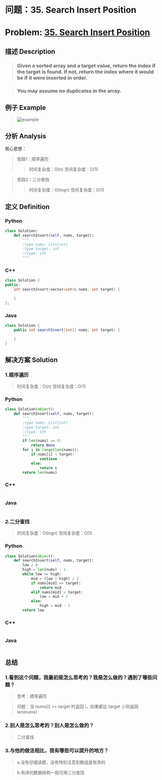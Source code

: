 
# 问题：35. Search Insert Position
# Problem: [35. Search Insert Position](https://leetcode.com/problems/search-insert-position/description/)

## 描述 Description
> ### Given a sorted array and a target value, return the index if the target is found. If not, return the index where it would be if it were inserted in order.

> ### You may assume no duplicates in the array.

## 例子 Example

> ![example](https://github.com/Decalogue/AlgorithmMap/blob/master/img/leetcode/35.png "example")

## 分析 Analysis

核心思想：
> 思路1：顺序遍历
>> 时间复杂度：O(n)
>> 空间复杂度：O(1)

> 思路2：二分查找
>> 时间复杂度：O(logn)
>> 空间复杂度：O(1)

## 定义 Definition

### Python


```python
class Solution:
    def searchInsert(self, nums, target):
        """
        :type nums: List[int]
        :type target: int
        :rtype: int
        """
```

### C++

```c++
class Solution {
public:
    int searchInsert(vector<int>& nums, int target) {
        
    }
};
```

### Java

```java
class Solution {
    public int searchInsert(int[] nums, int target) {
        
    }
}
```

## 解决方案 Solution

### 1.顺序遍历

> 时间复杂度：O(n)
> 空间复杂度：O(1)

### Python


```python
class Solution(object):
    def searchInsert(self, nums, target):
        """
        :type nums: List[int]
        :type target: int
        :rtype: int
        """
        if len(nums) == 0:
            return None
        for i in range(len(nums)):
            if nums[i] < target:
                continue
            else:
                return i
        return len(nums)
```

### C++

```c++

```

### Java

```java

```

### 2.二分查找

> 时间复杂度：O(logn)
> 空间复杂度：O(1)

### Python


```python
class Solution(object):
    def searchInsert(self, nums, target):
        low = 0
        high = len(nums) - 1
        while low <= high:
            mid = (low + high) / 2
            if nums[mid] == target:
                return mid
            elif nums[mid] < target:
                low = mid + 1
            else:
                high = mid - 1
        return low
```

### C++

```c++

```

### Java

```Java

```

## 总结

### 1.看到这个问题，我最初是怎么思考的？我是怎么做的？遇到了哪些问题？
> 思考：顺序遍历

> 问题：当 nums[i] >= target 时返回 i，如果都比 target 小则返回 len(nums)

### 2.别人是怎么思考的？别人是怎么做的？
> 二分查找

### 3.与他的做法相比，我有哪些可以提升的地方？
> a.没有仔细读题，没有特别注意到数组是有序的

> b.有序的数据结构一般可用二分查找


```python

```
